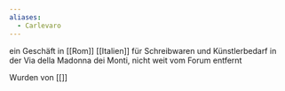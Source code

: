 ```yaml
---
aliases:
  - Carlevaro
---
```

ein Geschäft in [[Rom]] [[Italien]] für Schreibwaren und Künstlerbedarf in der Via della Madonna dei Monti, nicht weit vom Forum entfernt

Wurden von [[]]

